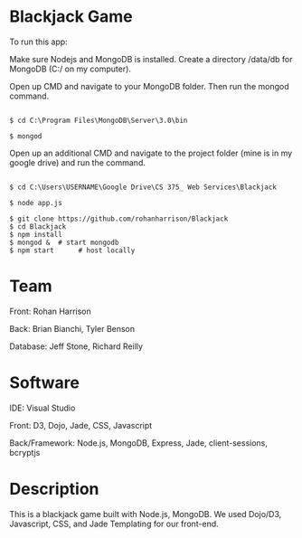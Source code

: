 # Blackjack Game
To run this app:

Make sure Nodejs and MongoDB is installed.
Create a directory /data/db for MongoDB (C:/ on my computer).

Open up CMD and navigate to your MongoDB folder. Then run the mongod command. 
```console

$ cd C:\Program Files\MongoDB\Server\3.0\bin

$ mongod
```

Open up an additional CMD and navigate to the project folder (mine is in my google drive) and run the command.
```console

$ cd C:\Users\USERNAME\Google Drive\CS 375_ Web Services\Blackjack

$ node app.js
```


```console
$ git clone https://github.com/rohanharrison/Blackjack
$ cd Blackjack
$ npm install
$ mongod &  # start mongodb
$ npm start      # host locally
```
# Team
Front: Rohan Harrison

Back: Brian Bianchi, Tyler Benson

Database: Jeff Stone, Richard Reilly


# Software
IDE: Visual Studio

Front: D3, Dojo, Jade, CSS, Javascript

Back/Framework: Node.js, MongoDB, Express, Jade, client-sessions, bcryptjs


# Description

This is a blackjack game built with Node.js, MongoDB. We used Dojo/D3, Javascript, CSS, and Jade Templating for our front-end.
